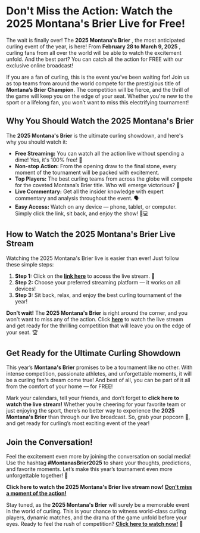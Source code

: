 # Don't Miss the Action: Watch the 2025 Montana's Brier Live for Free!

The wait is finally over! The **2025 Montana's Brier** , the most anticipated curling event of the year, is here! From **February 28 to March 9, 2025** , curling fans from all over the world will be able to watch the excitement unfold. And the best part? You can catch all the action for FREE with our exclusive online broadcast!

If you are a fan of curling, this is the event you’ve been waiting for! Join us as top teams from around the world compete for the prestigious title of **Montana’s Brier Champion**. The competition will be fierce, and the thrill of the game will keep you on the edge of your seat. Whether you're new to the sport or a lifelong fan, you won’t want to miss this electrifying tournament!

## Why You Should Watch the 2025 Montana's Brier

The **2025 Montana's Brier** is the ultimate curling showdown, and here's why you should watch it:

- **Free Streaming:** You can watch all the action live without spending a dime! Yes, it's 100% free! 🎉
- **Non-stop Action:** From the opening draw to the final stone, every moment of the tournament will be packed with excitement.
- **Top Players:** The best curling teams from across the globe will compete for the coveted Montana’s Brier title. Who will emerge victorious? 🤔
- **Live Commentary:** Get all the insider knowledge with expert commentary and analysis throughout the event. 🗣️
- **Easy Access:** Watch on any device — phone, tablet, or computer. Simply click the link, sit back, and enjoy the show! 📱💻

## How to Watch the 2025 Montana's Brier Live Stream

Watching the 2025 Montana's Brier live is easier than ever! Just follow these simple steps:

1. **Step 1:** Click on the [**link here**](https://tinyurl.com/livestreamfreeo?st=2025montanasbrier&si=gh) to access the live stream. 🔗
2. **Step 2:** Choose your preferred streaming platform — it works on all devices!
3. **Step 3:** Sit back, relax, and enjoy the best curling tournament of the year!

**Don't wait!** The **2025 Montana's Brier** is right around the corner, and you won't want to miss any of the action. Click [**here**](https://tinyurl.com/livestreamfreeo?st=2025montanasbrier&si=gh) to watch the live stream and get ready for the thrilling competition that will leave you on the edge of your seat. 🏆

## Get Ready for the Ultimate Curling Showdown

This year’s **Montana's Brier** promises to be a tournament like no other. With intense competition, passionate athletes, and unforgettable moments, it will be a curling fan's dream come true! And best of all, you can be part of it all from the comfort of your home — for FREE!

Mark your calendars, tell your friends, and don’t forget to **click here to watch the live stream!** Whether you’re cheering for your favorite team or just enjoying the sport, there’s no better way to experience the **2025 Montana's Brier** than through our live broadcast. So, grab your popcorn 🍿, and get ready for curling’s most exciting event of the year!

## Join the Conversation!

Feel the excitement even more by joining the conversation on social media! Use the hashtag **#MontanasBrier2025** to share your thoughts, predictions, and favorite moments. Let’s make this year’s tournament even more unforgettable together! 📲

**Click here to watch the 2025 Montana's Brier live stream now!** [**Don't miss a moment of the action!**](https://tinyurl.com/livestreamfreeo?st=2025montanasbrier&si=gh)

Stay tuned, as the **2025 Montana's Brier** will surely be a memorable event in the world of curling. This is your chance to witness world-class curling players, dynamic matches, and the drama of the game unfold before your eyes. Ready to feel the rush of competition? [**Click here to watch now!**](https://tinyurl.com/livestreamfreeo?st=2025montanasbrier&si=gh) 🥌
